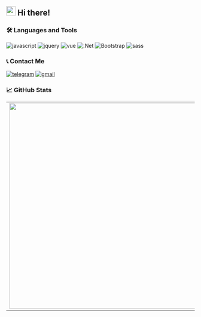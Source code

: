## <img src="https://raw.githubusercontent.com/moblamobla/moblamobla/master/wave.gif" width="25px"> Hi there! 

### 🛠 Languages and Tools
![javascript](https://img.shields.io/badge/-javascript-000?style=for-the-badge&logo=javascript)
![jquery](https://img.shields.io/badge/-jquery-000?style=for-the-badge&logo=jquery)
![vue](https://img.shields.io/badge/-vue-000?style=for-the-badge&logo=vue.js)
![.Net](https://img.shields.io/badge/-framework-000?style=for-the-badge&logo=.net)
![Bootstrap](https://img.shields.io/badge/-bootstrap-000?style=for-the-badge&logo=bootstrap)
![sass](https://img.shields.io/badge/-sass-000?style=for-the-badge&logo=sass)

### 📞 Contact Me

[![telegram](https://img.shields.io/badge/-telegram-000?style=for-the-badge&logo=telegram)](https://t.me/youngrichwigga)
[![gmail](https://img.shields.io/badge/-gmail-000?style=for-the-badge&logo=gmail)](mailto:ivannikovaleksej10@gmail.com)

### 📈 GitHub Stats
<p align="center">
  <table>
  <tr>
      <td><img width="550px" align="left" src="https://github-readme-stats.vercel.app/api?username=moblamobla&count_private=true&hide_border=true&count_private=false&layout=compact&hide_title=true&show_icons=true&theme=dark&icon_color=5194f0&bg_color=0d1117" /></td>
      <td><img width="550px" src="https://github-readme-stats.vercel.app/api/top-langs/?username=moblamobla&count_private=true&hide=html&layout=compact&hide_border=true&hide_title=true&theme=dark&icon_color=5194f0&bg_color=0d1117" /></td>
  </tr>   
</table>
</p>

<br />



